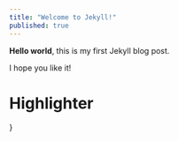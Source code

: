 ```yaml
---
title: "Welcome to Jekyll!"
published: true
---
```


**Hello world**, this is my first Jekyll blog post.

I hope you like it!

# Highlighter

}